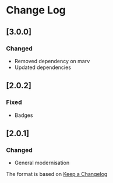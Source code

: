 # Change Log

## [3.0.0]
### Changed
- Removed dependency on marv
- Updated dependencies

## [2.0.2]
### Fixed
- Badges

## [2.0.1]
### Changed
- General modernisation

The format is based on [Keep a Changelog](http://keepachangelog.com/)
